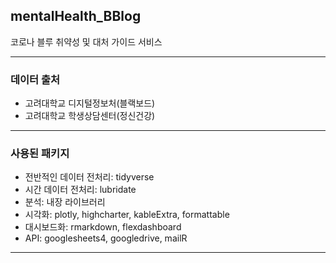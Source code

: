 ## mentalHealth_BBlog
코로나 블루 취약성 및 대처 가이드 서비스

---

### 데이터 출처
* 고려대학교 디지털정보처(블랙보드)
* 고려대학교 학생상담센터(정신건강)

---

### 사용된 패키지
- 전반적인 데이터 전처리: tidyverse
- 시간 데이터 전처리: lubridate
- 분석: 내장 라이브러리
- 시각화: plotly, highcharter, kableExtra, formattable
- 대시보드화: rmarkdown, flexdashboard
- API: googlesheets4, googledrive, mailR

---
